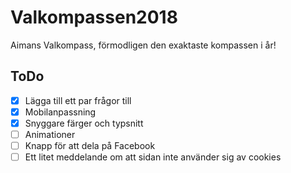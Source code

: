 # Valkompassen2018
Aimans Valkompass, förmodligen den exaktaste kompassen i år!

## ToDo
- [x] Lägga till ett par frågor till
- [x] Mobilanpassning
- [x] Snyggare färger och typsnitt
- [ ] Animationer
- [ ] Knapp för att dela på Facebook
- [ ] Ett litet meddelande om att sidan inte använder sig av cookies
